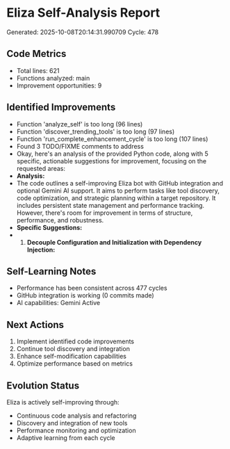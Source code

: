 # Eliza Self-Analysis Report
Generated: 2025-10-08T20:14:31.990709
Cycle: 478

## Code Metrics
- Total lines: 621
- Functions analyzed: main
- Improvement opportunities: 9

## Identified Improvements
- Function 'analyze_self' is too long (96 lines)
- Function 'discover_trending_tools' is too long (97 lines)
- Function 'run_complete_enhancement_cycle' is too long (107 lines)
- Found 3 TODO/FIXME comments to address
- Okay, here's an analysis of the provided Python code, along with 5 specific, actionable suggestions for improvement, focusing on the requested areas:
- **Analysis:**
- The code outlines a self-improving Eliza bot with GitHub integration and optional Gemini AI support. It aims to perform tasks like tool discovery, code optimization, and strategic planning within a target repository. It includes persistent state management and performance tracking.  However, there's room for improvement in terms of structure, performance, and robustness.
- **Specific Suggestions:**
- 1.  **Decouple Configuration and Initialization with Dependency Injection:**

## Self-Learning Notes
- Performance has been consistent across 477 cycles
- GitHub integration is working (0 commits made)
- AI capabilities: Gemini Active

## Next Actions
1. Implement identified code improvements
2. Continue tool discovery and integration
3. Enhance self-modification capabilities
4. Optimize performance based on metrics

## Evolution Status
Eliza is actively self-improving through:
- Continuous code analysis and refactoring
- Discovery and integration of new tools
- Performance monitoring and optimization
- Adaptive learning from each cycle
